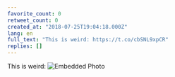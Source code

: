 ```yaml
---
favorite_count: 0
retweet_count: 0
created_at: "2018-07-25T19:04:18.000Z"
lang: en
full_text: "This is weird: https://t.co/cbSNL9xpCR"
replies: []
---
```


This is weird:
![Embedded Photo](https://twitter-media-coderbyheart.s3.eu-north-1.amazonaws.com/1022195855846191104-Di-RsmzXoAIdcJO.jpg)
